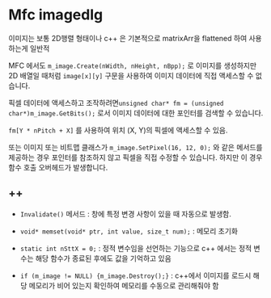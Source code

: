 # Mfc imagedlg

이미지는 보통 2D행렬 형태이나 c++ 은 기본적으로 matrixArr을 flattened 하여 사용하는게 일반적 

MFC 에서도 `m_image.Create(nWidth, nHeight, nBpp);` 로 이미지를 생성하지만 2D 배열일 때처럼 `image[x][y]` 구문을 사용하여 이미지 데이터에 직접 액세스할 수 없습니다.

픽셀 데이터에 액세스하고 조작하려면`unsigned char* fm = (unsigned char*)m_image.GetBits();` 로서 이미지 데이터에 대한 포인터를 검색할 수 있습니다.

`fm[Y * nPitch + X]` 를 사용하여 위치 (X, Y)의 픽셀에 액세스할 수 있음.

또는 이미지 또는 비트맵 클래스가 `m_image.SetPixel(16, 12, 0);` 와 같은 메서드를 제공하는 경우 포인터를 참조하지 않고 픽셀을 직접 수정할 수 있습니다. 하지만 이 경우 함수 호출 오버헤드가 발생합니다.

++
-------------
* `Invalidate()` 메서드 : 창에 특정 변경 사항이 있을 때 자동으로 발생함.

* `void* memset(void* ptr, int value, size_t num);` : 메모리 초기화

* `static int nSttX = 0;` : 정적 변수임을 선언하는 기능으로 c++ 에서는 정적 변수는 해당 함수가 종료된 후에도 값을 기억하고 있음 

* `if (m_image != NULL) {m_image.Destroy();}` : c++에서 이미지를 로드시 해당 메모리가 비어 있는지 확인하여 메모리를 수동으로 관리해줘야 함